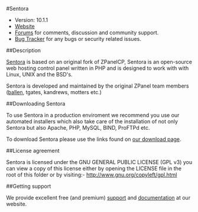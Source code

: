 #Sentora

* Version: 10.1.1
* [Website](http://www.sentora.io/)
* [Forums](http://forums.sentora.io/) for comments, discussion and community support.
* [Bug Tracker](https://github.com/sentora/sentora-core/issues) for any bugs or security related issues.

##Description

[Sentora](http://sentora.io) is based on an original fork of ZPanelCP, Sentora is an open-source web hosting control panel written in PHP and is designed to work with with Linux, UNIX and the BSD's.

Sentora is developed and maintained by the original ZPanel team members ([ballen](http://bobbyallen.me), tgates, kandrews, motters etc.)

##Downloading Sentora

To use Sentora in a production enviroment we recommend you use our automated installers which also take care of the installation of not only Sentora but also Apache, PHP, MySQL, BIND, ProFTPd etc.

To download Sentora please use the links found on [our download page](http://sentora.io/download/).

##License agreement

Sentora is licensed under the GNU GENERAL PUBLIC LICENSE (GPL v3) you can view a copy of this license either by opening the LICENSE file in the root of this folder or by visiting:- http://www.gnu.org/copyleft/gpl.html

##Getting support

We provide excellent free (and premium) [support](http://sentora.io/support/) and [documentation](http://sentora.io/docs/) at our website.
